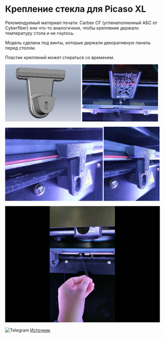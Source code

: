 # Крепление стекла для Picaso XL

Рекомендуемый материал печати: Carbex CF (угленаполненный АБС от Cyberfiber) или что-то аналогичное, чтобы крепление держало температуру стола и не гнулось.

Модель сделана под винты, которые держали декоративную панель перед столом. 

Пластик креплений может стираться со временем.

<p float="left">
  <img src="./img/Крепление_стекла_XL_0.jpg" width="49%" title="Крепление_стекла_XL_0"/>
  <img src="./img/Крепление_стекла_XL_1.jpg" width="49%" title="Крепление_стекла_XL_1"/>
</p>

<p float="left">
  <img src="./img/Крепление_стекла_XL_2.jpg" width="63%" title="Крепление_стекла_XL_2"/>
  <img src="./img/Крепление_стекла_XL_3.jpg" width="36%" title="Крепление_стекла_XL_3"/>
</p>

![Крепление_стекла_XL_4](./img/Крепление_стекла_XL_4.gif)

<picture><source media="(prefers-color-scheme: dark)" srcset="https://cdn.simpleicons.org/telegram/white"> <source media="(prefers-color-scheme: light)" srcset="https://cdn.simpleicons.org/telegram/black"> <img src="https://cdn.simpleicons.org/telegram/.svg" alt="Telegram" alight=left height="20" width="20"></picture> [Источник](https://t.me/Picaso3dUnofficial/226484)
